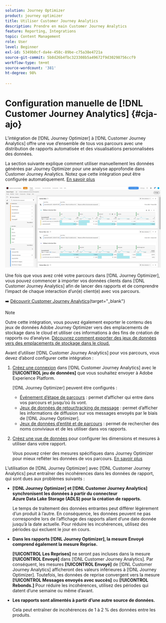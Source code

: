 ```yaml
---
solution: Journey Optimizer
product: journey optimizer
title: Utiliser Customer Journey Analytics
description: Prendre en main Customer Journey Analytics
feature: Reporting, Integrations
topic: Content Management
role: User
level: Beginner
exl-id: 5349b0cf-da4e-458c-89be-c75a38e4721a
source-git-commit: 5b8d26b4fbc323308b5a49672f9d30298756ccf9
workflow-type: tm+mt
source-wordcount: '381'
ht-degree: 98%

---
```


# Configuration manuelle de [!DNL Customer Journey Analytics] {#cja-ajo}

L’intégration de [!DNL Journey Optimizer] à [!DNL Customer Journey Analytics] offre une vue d’ensemble de tous vos parcours avec une distribution de rapports automatisée et des visualisations personnalisées des données.

La section suivante explique comment utiliser manuellement les données générées par Journey Optimizer pour une analyse approfondie dans Customer Journey Analytics. Notez que cette intégration peut être configurée automatiquement. [En savoir plus](report-gs-cja.md)

![](assets/cja.png)

Une fois que vous avez créé votre parcours dans [!DNL Journey Optimizer], vous pouvez commencer à importer vos données clients dans [!DNL Customer Journey Analytics] afin de lancer des rapports et de comprendre l’impact de chaque interaction d’un(e) client(e) avec vos parcours.

➡️ [Découvrir Customer Journey Analytics](https://experienceleague.adobe.com/fr/docs/analytics-platform/using/integrations/ajo#manually-configure-a-data-view-to-be-used-with-journey-optimizer){target="_blank"}

>[!NOTE]
>
>Outre cette intégration, vous pouvez également exporter le contenu des jeux de données Adobe Journey Optimizer vers des emplacements de stockage dans le cloud et utiliser ces informations à des fins de création de rapports ou d’analyse. [Découvrez comment exporter des jeux de données vers des emplacements de stockage dans le cloud.](../data/export-datasets.md)
>

Avant d’utiliser [!DNL Customer Journey Analytics] pour vos parcours, vous devez d’abord configurer cette intégration :

1. [Créez une connexion](https://experienceleague.adobe.com/docs/analytics-platform/using/cja-connections/create-connection.html?lang=fr) dans [!DNL Customer Journey Analytics] avec le **[!UICONTROL jeu de données]** que vous souhaitez envoyer à Adobe Experience Platform.

   [!DNL Journey Optimizer] peuvent être configurés :
   * [Événement d’étape de parcours](../data/datasets-query-examples.md#journey-step-event) : permet d’afficher qui entre dans vos parcours et jusqu’où ils vont.
   * [Jeux de données de retour/tracking de message](../data/datasets-query-examples.md#message-feedback-event-dataset) : permet d’afficher les informations de diffusion sur vos messages envoyés par le biais de [!DNL Journey Optimizer].
   * [Jeux de données d’entité et de parcours](../data/datasets-query-examples.md#entity-dataset) : permet de rechercher des noms conviviaux et de les utiliser dans vos rapports.

1. [Créez une vue de données](https://experienceleague.adobe.com/docs/analytics-platform/using/cja-dataviews/create-dataview.html?lang=fr) pour configurer les dimensions et mesures à utiliser dans votre rapport.

   Vous pouvez créer des mesures spécifiques dans Journey Optimizer pour mieux refléter les données de vos parcours. [En savoir plus](https://experienceleague.adobe.com/docs/analytics-platform/using/integrations/ajo.html?lang=fr#configure-the-data-view-to-accommodate-journey-optimizer-dimensions-and-metrics)

L’utilisation de [!DNL Journey Optimizer] avec [!DNL Customer Journey Analytics] peut entraîner des incohérences dans les données de rapport, qui sont dues aux problèmes suivants :

* **[!DNL Journey Optimizer] et [!DNL Customer Journey Analytics] synchronisent les données à partir du connecteur Azure Data Lake Storage (ADLS) pour la création de rapports.**

  Le temps de traitement des données entrantes peut différer légèrement d’un produit à l’autre. En conséquence, les données peuvent ne pas correspondre lors de l’affichage des rapports allant d’une date donnée jusqu’à la date actuelle. Pour réduire les incohérences, utilisez des périodes qui excluent le jour en cours.

* **Dans les rapports [!DNL Journey Optimizer], la mesure Envoyé comprend également la mesure Reprise.**

  **[!UICONTROL Les Reprises]** ne seront pas incluses dans la mesure **[!UICONTROL Envoyé]** dans [!DNL Customer Journey Analytics]. Par conséquent, les mesures **[!UICONTROL Envoyé]** de [!DNL Customer Journey Analytics] afficheront des valeurs inférieures à [!DNL Journey Optimizer]. Toutefois, les données de reprise convergent vers la mesure **[!UICONTROL Messages envoyés avec succès]** ou **[!UICONTROL Rebonds.]**
Pour réduire les incohérences, utilisez des périodes qui datent d’une semaine ou même d’avant.

* **Les rapports sont alimentés à partir d’une autre source de données.**

  Cela peut entraîner de incohérences de 1 à 2 % des données entre les produits. 
